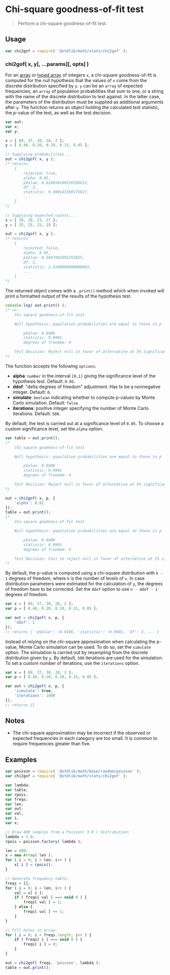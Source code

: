 # Chi-square goodness-of-fit test

> Perform a chi-square goodness-of-fit test.

<section class="usage">

## Usage

```javascript
var chi2gof = require( '@stdlib/math/stats/chi2gof' );
```

### chi2gof( x, y\[, ...params]\[, opts] )

For an [array][mdn-array] or [typed array][mdn-typed-array] of integers `x`, a chi-square goodness-of-fit is computed for the null hypothesis that the values of `x` come from the discrete distribution specified by `y`. `y` can be an `array` of expected frequencies, an `array` of population probabilities that sum to one, or a string with the name of the discrete distribution to test against. In the latter case, the parameters of the distribution must be supplied as additional arguments after `y`. The function returns an object holding the calculated test statistic, the p-value of the test, as well as the test decision.

```javascript
var out;
var x;
var y;

x = [ 89, 37, 30, 28, 2 ];
y = [ 0.40, 0.20, 0.20, 0.15, 0.05 ];

// Supplying probabilities...
out = chi2gof( x, y );
/* returns
    {
        rejected: true,
        alpha: 0.05,
        pValue: 0.018650106520189613,
        df: 3,
        statistic: 9.990143369175627,
        ...
    }
*/

// Supplying expected counts...
x = [ 30, 20, 23, 27 ];
y = [ 25, 25, 25, 25 ];

out = chi2gof( x, y );
/* returns
    {
        rejected: false,
        alpha: 0.05,
        pValue: 0.5087002695252655,
        df: 3,
        statistic: 2.3200000000000003,
        ...
    }
*/
```

The returned object comes with a `.print()` method which when invoked will print a formatted output of the results of the hypothesis test.

```javascript
console.log( out.print() );
/* =>
    Chi-square goodness-of-fit test

    Null hypothesis: population probabilities are equal to those in p

        pValue: 0.0406
        statistic: 9.9901
        degrees of freedom: 4

    Test Decision: Reject null in favor of alternative at 5% significance level
*/
```

The function accepts the following `options`:

-   **alpha**: `number` in the interval `[0,1]` giving the significance level of the hypothesis test. Default: `0.05`.
-   **ddof**: "delta degrees of freedom" adjustment. Has to be a nonnegative integer. Default: `0`.
-   **simulate**: `boolean` indicating whether to compute p-values by Monte Carlo simulation. Default: `false`.
-   **iterations**: positive integer specifying the number of Monte Carlo iterations. Default: `500`.

By default, the test is carried out at a significance level of `0.05`. To choose a custom significance level, set the `alpha` option.

```javascript
var table = out.print();
/*
    Chi-square goodness-of-fit test

    Null hypothesis: population probabilities are equal to those in p

        pValue: 0.0406
        statistic: 9.9901
        degrees of freedom: 4

    Test Decision: Reject null in favor of alternative at 5% significance level
*/

out = chi2gof( x, p, {
    'alpha': 0.01
});
table = out.print();
/*
    Chi-square goodness-of-fit test

    Null hypothesis: population probabilities are equal to those in p

        pValue: 0.0406
        statistic: 9.9901
        degrees of freedom: 4

    Test Decision: Fail to reject null in favor of alternative at 1% significance level
*/
```

By default, the p-value is computed using a chi-square distribution with `k - 1` degrees of freedom, where `k` is the number of levels of `x`. In case distribution parameters were estimated for the calculation of `y`, the degrees of freedom have to be corrected. Set the `ddof` option to use `n - ddof - 1` degrees of freedom.

```javascript
var x = [ 89, 37, 30, 28, 2 ];
var p = [ 0.40, 0.20, 0.20, 0.15, 0.05 ];

var out = chi2gof( x, p, {
    'ddof': 1
});
// returns { 'pValue': ~0.0186, 'statistic': ~9.9901, 'df': 3, ... }
```

Instead of relying on the chi-square approximation when calculating the p-value, Monte Carlo simulation can be used. To do so, set the `simulate` option. The simulation is carried out by resampling from the discrete distribution given by `y`. By default, `500` iterations are used for the simulation. To set a custom number of iterations, use the `iterations` option.

```javascript
var x = [ 89, 37, 30, 28, 2 ];
var p = [ 0.40, 0.20, 0.20, 0.15, 0.05 ];

var out = chi2gof( x, p, {
    'simulate': true,
    'iterations': 1000
});
// returns {}
```

</section>

<!-- /.usage -->

<section class="notes">

## Notes

-   The chi-square approximation may be incorrect if the observed or expected frequencies in each category are too small. It is common to require frequencies greater than five.

</section>

<!-- /.notes -->

<section class="examples">

## Examples

```javascript
var poisson = require( '@stdlib/math/base/random/poisson' );
var chi2gof = require( '@stdlib/math/stats/chi2gof' );

var lambda;
var table;
var rpois;
var freqs;
var len;
var out;
var val;
var i;
var x;

// Draw 400 samples from a Poisson( 3.0 ) distribution:
lambda = 3.0;
rpois = poisson.factory( lambda );

len = 400;
x = new Array( len );
for ( i = 0; i < len; i++ ) {
    x[ i ] = rpois();
}

// Generate frequency table:
freqs = [];
for ( i = 0; i < len; i++ ) {
    val = x[ i ];
    if ( freqs[ val ] === void 0 ) {
        freqs[ val ] = 1;
    } else {
        freqs[ val ] += 1;
    }
}

// Fill holes in array:
for ( i = 0; i < freqs.length; i++ ) {
    if ( freqs[ i ] === void 0 ) {
        freqs[ i ] = 0;
    }
}

out = chi2gof( freqs, 'poisson', lambda );
table = out.print();
```

</section>

<!-- /.examples -->

<section class="links">

[mdn-array]: https://developer.mozilla.org/en-US/docs/Web/JavaScript/Reference/Global_Objects/Array

[mdn-typed-array]: https://developer.mozilla.org/en-US/docs/Web/JavaScript/Typed_arrays

</section>

<!-- /.links -->
